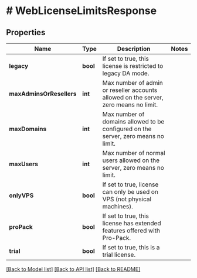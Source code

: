 # # WebLicenseLimitsResponse

## Properties

Name | Type | Description | Notes
------------ | ------------- | ------------- | -------------
**legacy** | **bool** | If set to true, this license is restricted to legacy DA mode. |
**maxAdminsOrResellers** | **int** | Max number of admin or reseller accounts allowed on the server, zero means no limit. |
**maxDomains** | **int** | Max number of domains allowed to be configured on the server, zero means no limit. |
**maxUsers** | **int** | Max number of normal users allowed on the server, zero means no limit. |
**onlyVPS** | **bool** | If set to true, license can only be used on VPS (not physical machines). |
**proPack** | **bool** | If set to true, this license has extended features offered with Pro-Pack. |
**trial** | **bool** | If set to true, this is a trial license. |

[[Back to Model list]](../../README.md#models) [[Back to API list]](../../README.md#endpoints) [[Back to README]](../../README.md)
